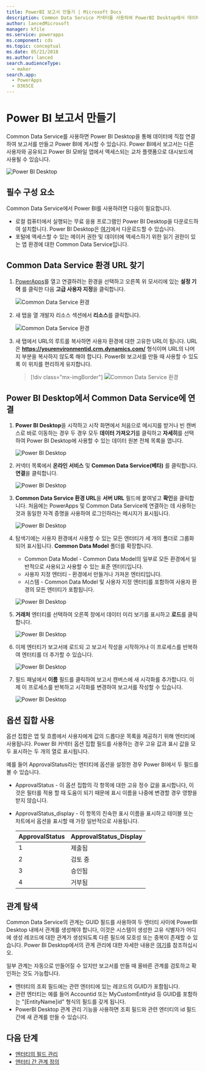 ```yaml
---
title: PowerBI 보고서 만들기 | Microsoft Docs
description: Common Data Service 커넥터를 사용하여 PowerBI Desktop에서 데이터에 연결합니다.
author: lancedMicrosoft
manager: kfile
ms.service: powerapps
ms.component: cds
ms.topic: conceptual
ms.date: 05/21/2018
ms.author: lanced
search.audienceType:
  - maker
search.app:
  - PowerApps
  - D365CE
---
```

# <a name="create-a-power-bi-report"></a>Power BI 보고서 만들기
Common Data Service를 사용하면 Power BI Desktop을 통해 데이터에 직접 연결하여 보고서를 만들고 Power BI에 게시할 수 있습니다. Power BI에서 보고서는 다른 사용자와 공유되고 Power BI 모바일 앱에서 액세스되는 교차 플랫폼으로 대시보드에 사용될 수 있습니다.

![Power BI Desktop](./media/data-platform-cds-powerbi-connector/PBIDesktop.png "Power BI Desktop")

## <a name="prerequisites"></a>필수 구성 요소

Common Data Service에서 Power BI를 사용하려면 다음이 필요합니다.

* 로컬 컴퓨터에서 실행되는 무료 응용 프로그램인 Power BI Desktop을 다운로드하여 설치합니다. Power BI Desktop은 [여기](https://powerbi.microsoft.com/desktop/)에서 다운로드할 수 있습니다.
* 포털에 액세스할 수 있는 메이커 권한 및 데이터에 액세스하기 위한 읽기 권한이 있는 앱 환경에 대한 Common Data Service입니다.

## <a name="finding-your-common-data-service-environment-url"></a>Common Data Service 환경 URL 찾기

1. [PowerApps](https://web.powerapps.com/?utm_source=padocs&utm_medium=linkinadoc&utm_campaign=referralsfromdoc)를 열고 연결하려는 환경을 선택하고 오른쪽 위 모서리에 있는 **설정 기어** 를 클릭한 다음 **고급 사용자 지정**을 클릭합니다.

    ![Common Data Service 환경](./media/data-platform-cds-powerbi-connector/CDSEnv1.png "Common Data Service 환경")

2. 새 탭을 열 개발자 리소스 섹션에서 **리소스**를 클릭합니다.

    ![Common Data Service 환경](./media/data-platform-cds-powerbi-connector/CDSEnv2.png "Common Data Service 환경")

3. 새 탭에서 URL의 루트를 복사하면 사용자 환경에 대한 고유한 URL이 됩니다. URL은 **https://yourenvironmentid.crm.dynamics.com/** 형식이며 URL의 나머지 부분을 복사하지 않도록 해야 합니다. PowerBI 보고서를 만들 때 사용할 수 있도록 이 위치를 편리하게 유지합니다.

    > [!div class="mx-imgBorder"] 
    > ![Common Data Service 환경](./media/data-platform-cds-powerbi-connector/CDSEnv3.png "Common Data Service 환경")

## <a name="connecting-to-common-data-service-from-power-bi-desktop"></a>Power BI Desktop에서 Common Data Service에 연결

1. **Power BI Desktop**을 시작하고 시작 화면에서 처음으로 메시지를 받거나 빈 캔버스로 바로 이동하는 경우 두 경우 모두 **데이터 가져오기**를 클릭하고 **자세히**를 선택하여 Power BI Desktop에 사용할 수 있는 데이터 원본 전체 목록을 엽니다.

    ![Power BI Desktop](./media/data-platform-cds-powerbi-connector/CreateReport1.png "Power BI Desktop")

2. 커넥터 목록에서 **온라인 서비스** 및 **Common Data Service(베타)** 를 클릭합니다. **연결**을 클릭합니다.

    ![Power BI Desktop](./media/data-platform-cds-powerbi-connector/CreateReport2.png "Power BI Desktop")

3. **Common Data Service 환경 URL**을 **서버 URL** 필드에 붙여넣고 **확인**을 클릭합니다. 처음에는 PowerApps 및 Common Data Service에 연결하는 데 사용하는 것과 동일한 자격 증명을 사용하여 로그인하라는 메시지가 표시됩니다.

    ![Power BI Desktop](./media/data-platform-cds-powerbi-connector/CreateReport3.png "Power BI Desktop")

4. 탐색기에는 사용자 환경에서 사용할 수 있는 모든 엔터티가 세 개의 폴더로 그룹화되어 표시됩니다. **Common Data Model** 폴더를 확장합니다.

    * Common Data Model - Common Data Model의 일부로 모든 환경에서 일반적으로 사용되고 사용할 수 있는 표준 엔터티입니다.
    * 사용자 지정 엔터티 - 환경에서 만들거나 가져온 엔터티입니다.
    * 시스템 - Common Data Model 및 사용자 지정 엔터티를 포함하여 사용자 환경의 모든 엔터티가 포함됩니다.

    ![Power BI Desktop](./media/data-platform-cds-powerbi-connector/CreateReport4.png "Power BI Desktop")

5. **거래처** 엔터티를 선택하여 오른쪽 창에서 데이터 미리 보기를 표시하고 **로드**를 클릭합니다.

    ![Power BI Desktop](./media/data-platform-cds-powerbi-connector/CreateReport5.png "Power BI Desktop")

6. 이제 엔터티가 보고서에 로드되 고 보고서 작성을 시작하거나 이 프로세스를 반복하여 엔터티를 더 추가할 수 있습니다.

    ![Power BI Desktop](./media/data-platform-cds-powerbi-connector/CreateReport6.png "Power BI Desktop")

7. 필드 패널에서 **이름** 필드를 클릭하여 보고서 캔버스에 새 시각화를 추가합니다. 이제 이 프로세스를 반복하고 시각화를 변경하여 보고서를 작성할 수 있습니다.

    ![Power BI Desktop](./media/data-platform-cds-powerbi-connector/CreateReport7.png "Power BI Desktop")


## <a name="using-option-sets"></a>옵션 집합 사용

옵션 집합은 앱 및 흐름에서 사용자에게 값의 드롭다운 목록을 제공하기 위해 엔터티에 사용됩니다. Power BI 커넥터 옵션 집합 필드를 사용하는 경우 고유 값과 표시 값을 모두 표시하는 두 개의 열로 표시됩니다.

예를 들어 ApprovalStatus라는 엔터티에 옵션을 설정한 경우 Power BI에서 두 필드를 볼 수 있습니다.

* ApprovalStatus - 이 옵션 집합의 각 항목에 대한 고유 정수 값을 표시합니다, 이것은 필터를 적용 할 때 도움이 되기 때문에 표시 이름을 나중에 변경할 경우 영향을 받지 않습니다.
* ApprovalStatus_display - 이 항목의 친숙한 표시 이름을 표시하고 테이블 또는 차트에서 옵션을 표시할 때 가장 일반적으로 사용됩니다.

    |ApprovalStatus|ApprovalStatus_Display|
    |---------|---------|
    1|제출됨
    2|검토 중
    3|승인됨
    4|거부됨

## <a name="navigating-relationships"></a>관계 탐색

Common Data Service의 관계는 GUID 필드를 사용하여 두 엔터티 사이에 PowerBI Desktop 내에서 관계를 생성해야 합니다, 이것은 시스템이 생성한 고유 식별자가 어디에 생성 레코드에 대한 관계가 생성되도록 다른 필드에 모호성 또는 중복이 존재할 수 있습니다. Power BI Desktop에서의 관계 관리에 대한 자세한 내용은 [여기](https://docs.microsoft.com/power-bi/desktop-create-and-manage-relationships)를 참조하십시오.

일부 관계는 자동으로 만들어질 수 있지만 보고서를 만들 때 올바른 관계를 검토하고 확인하는 것도 가능합니다.

* 엔터티의 조회 필드에는 관련 엔터티에 있는 레코드의 GUID가 포함됩니다.
* 관련 엔터티는 예를 들어 Accountid 또는 MyCustomEntityid 등 GUID를 포함하는 "[EntityName]id" 형식의 필드를 갖게 됩니다.
* PowerBI Desktop 관계 관리 기능을 사용하면 조회 필드와 관련 엔터티의 id 필드 간에 새 관계를 만들 수 있습니다.


## <a name="next-steps"></a>다음 단계
* [엔터티의 필드 관리](data-platform-manage-fields.md)
* [엔터티 간 관계 정의](data-platform-entity-lookup.md)


